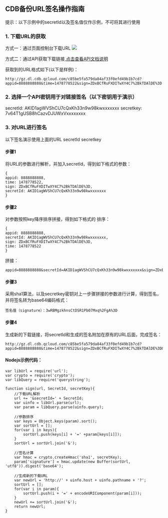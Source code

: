 ﻿## CDB备份URL签名操作指南

提示：以下示例中的secretId以及签名值仅作示例，不可将其进行使用

### 1.	下载URL的获取
方式一：通过页面控制台下载URL
![](http://imgcache.tce.fsphere.cn/image/mc.qcloudimg.com/static/img/92773c7d8ce9498440c7c7d280926e57/url.png)

方式二：通过API获取下载链接,[点击查看API文档说明](http://tce.fsphere.cn/doc/api/253/5125)

获取到的URL格式如下(以下是样例)：
```
http://gz.dl.cdb.qcloud.com/c85be5fa579da84af33f0efd49b1b7cd?appid=8888888888&time=1478778522&sign=ZDxBCfRuFXDITwXY4C7%2BkTDAlDE%3D
```

### 2.	选择一个API密钥用于对链接签名（以下密钥用于演示）
secretId: AKID1agWVShCU7cQxKh33n9w98kwxxxxxxx
secretkey: 7v64T1gUSB8hCazvDJUWxVxxxxxxxx

### 3.	对URL进行签名
以下签名演示使用上面的URL secretId secretkey

#### 步骤1
将URL的参数进行解析，并加入secretId，得到如下格式的参数：
```
{
appid: 8888888888,
time: 1478778522,
sign: ZDxBCfRuFXDITwXY4C7%2BkTDAlDE%3D,
secretId: AKID1agWVShCU7cQxKh33n9w98kwxxxxxxx
}
```

#### 步骤2 
对参数按照key降序排序拼接，得到如下格式的
排序：
```
{
appid: 8888888888,
secretId: AKID1agWVShCU7cQxKh33n9w98kwxxxxxxx,
sign: ZDxBCfRuFXDITwXY4C7%2BkTDAlDE%3D,
time: 1478778522
}
```

拼接：
```
appid=8888888888&secretId=AKID1agWVShCU7cQxKh33n9w98kwxxxxxxx&sign=ZDxBCfRuFXDITwXY4C7%2BkTDAlDE%3D&time=1478778522
```

#### 步骤3 
采用sha1算法，以及secretkey密钥对上一步骤拼接的参数进行计算，得到签名，并将签名转为base64编码格式：
```
签名值（signature）：3wRBMgzkhnsCtDSR1Pb07Mxq%2FgA%3D
```

#### 步骤4 
生成新的下载链接，将secretId和生成的签名附加在原有的URL后面，完成签名：
```
http://gz.dl.cdb.qcloud.com/c85be5fa579da84af33f0efd49b1b7cd?appid=8888888888&time=1478778522&sign=ZDxBCfRuFXDITwXY4C7%2BkTDAlDE%3D&secretId=AKID1agWVShCU7cQxKh33n9w98kwxxxxxxx&signature=3wRBMgzkhnsCtDSR1Pb07Mxq%2FgA%3D
```

#### Nodejs示例代码：
```
var libUrl = require('url');
var crypto = require('crypto');
var libQuery = require('querystring');

function sign(url, SecretId, secretKey){
	//下载URL解析
	url += '&secretId=' + SecretId;
	var uinfo = libUrl.parse(url);
	var param = libQuery.parse(uinfo.query);
	
	//参数排序
	var keys = Object.keys(param).sort();
	var sortUrl = [];
	for(var i in keys){
		sortUrl.push(keys[i] + '=' +param[keys[i]]);
	}
	sortUrl = sortUrl.join('&');

	//签名计算
	var hmac = crypto.createHmac('sha1', secretKey);
	param['signature'] = hmac.update(new Buffer(sortUrl, 'utf8')).digest('base64');
	
	//生成新的下载URL
	var newUrl = 'http://' + uinfo.host + uinfo.pathname + '?';
	sortUrl = [];
	for(var i in param){
		sortUrl.push(i + '=' + encodeURIComponent(param[i]));
	}
	newUrl += sortUrl.join('&');
	return newUrl;
}
```